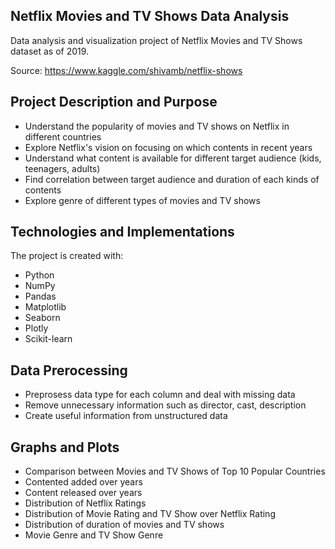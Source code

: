 ## Netflix Movies and TV Shows Data Analysis
Data analysis and visualization project of Netflix Movies and TV Shows dataset as of 2019.

Source: https://www.kaggle.com/shivamb/netflix-shows

## Project Description and Purpose
* Understand the popularity of movies and TV shows on Netflix in different countries
* Explore Netflix's vision on focusing on which contents in recent years
* Understand what content is available for different target audience (kids, teenagers, adults)
* Find correlation between target audience and duration of each kinds of contents
* Explore genre of different types of movies and TV shows

## Technologies and Implementations
The project is created with:
* Python
* NumPy
* Pandas
* Matplotlib
* Seaborn
* Plotly
* Scikit-learn

## Data Prerocessing
* Preprosess data type for each column and deal with missing data
* Remove unnecessary information such as director, cast, description
* Create useful information from unstructured data

## Graphs and Plots
* Comparison between Movies and TV Shows of Top 10 Popular Countries
* Contented added over years 
* Content released over years
* Distribution of Netflix Ratings
* Distribution of Movie Rating and TV Show over Netflix Rating
* Distribution of duration of movies and TV shows
* Movie Genre and TV Show Genre

